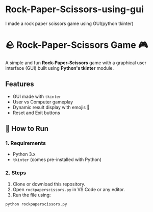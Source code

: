 # Rock-Paper-Scissors-using-gui
I made a rock paper scissors game using GUI(python tkinter)
# 🪨 Rock-Paper-Scissors Game 🎮

A simple and fun **Rock-Paper-Scissors** game with a graphical user interface (GUI) built using **Python's tkinter** module.

##  Features
- GUI made with `tkinter`
- User vs Computer gameplay
- Dynamic result display with emojis 🎉
- Reset and Exit buttons

## 🚀 How to Run
### 1. Requirements
- Python 3.x
- `tkinter` (comes pre-installed with Python)

### 2. Steps
1. Clone or download this repository.
2. Open `rockpaperscissors.py` in VS Code or any editor.
3. Run the file using:

```bash
python rockpaperscissors.py

